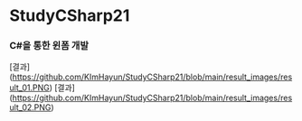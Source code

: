 # StudyCSharp21


### C#을 통한 윈폼 개발
[결과] (https://github.com/KImHayun/StudyCSharp21/blob/main/result_images/result_01.PNG)
[결과] (https://github.com/KImHayun/StudyCSharp21/blob/main/result_images/result_02.PNG)
